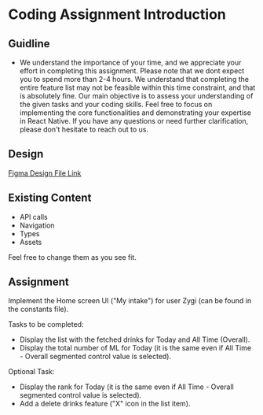 # Coding Assignment Introduction

## Guidline

- We understand the importance of your time, and we appreciate your effort in completing this assignment. Please note that we dont expect you to spend more than 2-4 hours. We understand that completing the entire feature list may not be feasible within this time constraint, and that is absolutely fine. Our main objective is to assess your understanding of the given tasks and your coding skills. Feel free to focus on implementing the core functionalities and demonstrating your expertise in React Native. If you have any questions or need further clarification, please don't hesitate to reach out to us.

## Design

[Figma Design File Link](https://www.figma.com/file/DGP5OkbBtidn7VSpZkUJFI/Project-Hydratey?type=design&node-id=0%3A1&t=SOXR6nq83d3p6VbE-1)

## Existing Content

- API calls
- Navigation
- Types
- Assets

Feel free to change them as you see fit.

## Assignment

Implement the Home screen UI ("My intake") for user Zygi (can be found in the constants file).

Tasks to be completed:

- Display the list with the fetched drinks for Today and All Time (Overall).
- Display the total number of ML for Today (it is the same even if All Time - Overall segmented control value is selected).

Optional Task:

- Display the rank for Today (it is the same even if All Time - Overall segmented control value is selected).
- Add a delete drinks feature ("X" icon in the list item).
